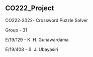 ## CO222_Project

CO222-2022- Crossword Puzzle Solver 

Group - 31

E/19/129 - K. H. Gunawardama 

E/19/408 - S. J. Ubayasiri 
